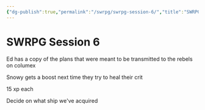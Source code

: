 ```yaml
---
{"dg-publish":true,"permalink":"/swrpg/swrpg-session-6/","title":"SWRPG Session 6","noteIcon":""}
---
```



# SWRPG Session 6

Ed has a copy of the plans that were meant to be transmitted to the rebels on columex

Snowy gets a boost next time they try to heal their crit

15 xp each

Decide on what ship we've acquired
